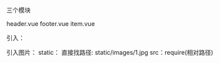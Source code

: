 三个模块

header.vue
footer.vue
item.vue

引入：


引入图片：
static： 直接找路径: static/images/1.jpg
src：require(相对路径)